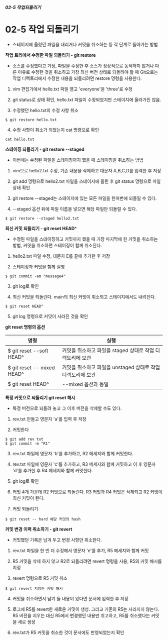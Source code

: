 ***02-5 작업되돌리기***
# 02-5 작업 되돌리기
- 스테이지에 올렸던 파일을 내리거나 커밋을 취소하는 등 각 단계로 돌아가는 방법

**작업 트리에서 수정한 파일 되돌리기 - git restore**
- 소스를 수정했다고 가정, 파일을 수정한 후 소스가 정상적으로 동작하지 않거나 다른 이유로 수정한 것을 취소하고 가장 최신 버전 상태로 되돌려야 할 때 Git으로는 작업 디렉토리에서 수정한 내용을 되돌리려면 restore 명령을 사용한다.

1. vim 편집기에서 hello.txt 파일 열고 'everyone'을 'three'로 수정

2. git status로 상태 확인, hello.txt 파일이 수정되었지만 스테이지에 올라가진 않음.

3. 수정했던 hello.txt의 수정 사항 취소
```
$ git restore hello.txt
```
4. 수정 사항이 취소가 되었는지 cat 명령으로 확인
```
cat hello.txt
```

**스테이징 되돌리기 - git restore --staged**
- 이번에는 수정된 파일을 스테이징까지 했을 때 스테이징을 취소하는 방법

1. vim으로 hello2.txt 수정, 기존 내용을 삭제하고 대문자 A,B,C,D를 입력한 후 저장

2. git add 명령으로 hello2.txt 파일을 스테이지에 올린 후 git status 명령으로 파일 상태 확인

3. git restore --staged는 스테이지에 있는 모든 파일을 한꺼번에 되돌릴 수 있다.

4. --staged 옵션 뒤에 파일 이름을 넣으면 해당 파일만 되돌릴 수 있다.
```
$ git restore --staged hello2.txt
```

**최신 커밋 되돌리기 - git reset HEAD^**
- 수정된 파일을 스테이징하고 커밋까지 했을 때 가장 마지막에 한 커밋을 취소하는 방법, 커밋을 취소하면 스테이징이 함께 취소된다.

1. hello2.txt 파일 수정, 대문자 E를 끝에 추가한 후 저장

2. 스테이징과 커밋을 함께 실행
```
$ git commit -am "message4"
```
3. git log로 확인

4. 최신 커밋을 되돌린다. main의 최신 커밋이 취소되고 스테이지에서도 내려진다.
```
$ git reset HEAD^
```
5. git log 명령으로 커밋이 사라진 것을 확인

**git reset 명령의 옵션**

명령|실행
---|---
$ git reset --soft HEAD^| 커밋을 취소하고 파일을 staged 상태로 작업 디렉토리에 보관
$ git reset -- mixed HEAD^| 커밋을 취소하고 파일을 unstaged 상태로 작업 디렉토리에 보관
$ git reset HEAD^| --mixed 옵션과 동일

**특정 커밋으로 되돌리기 git reset 해시**
- 특정 버전으로 되돌려 놓고 그 이후 버전을 삭제할 수도 있다. 

1. rev.txt 만들고 영문자 'a'를 입력 후 저장

2. 커밋한다
```
$ git add rev txt
$ git commit -m "R1"
```
3. rev.txt 파일에 영문자 'b'를 추가하고, R2 메세지와 함께 커밋한다.

4. rev.txt 파일에 영문자 'c'를 추가하고, R3 메세지와 함께 커밋하고 이 후 영문자 'd'를 추가한 후 R4 메세지와 함께 커밋한다.

5. git log로 확인

6. 커밋 4개 가운데 R2 커밋으로 되돌린다. R3 커밋과 R4 커밋은 삭제되고 R2 커밋이 최신 커밋이 된다.

7. 커밋 되돌리기
```
$ git reset -- hard 해당 커밋의 hash
```

**커밋 변경 이력 취소하기 - git revert**
- 커밋했던 기록은 남겨 두고 변경 사항만 취소한다.

1. rev.txt 파일을 한 번 더 수정해서 영문자 'e'를 추가, R5 메세지와 함께 커밋

2. R5 커밋을 삭제 하지 않고 R2로 되돌리려면 revert 명령을 사용, R5의 커밋 해시를 지정

3. revert 명령으로 R5 커밋 취소
```
$ git revert 지정한 커밋 해시
```
4. 커밋을 취소하면서 남겨 둘 내용이 있다면 문서에 입력한 후 저장

5. 로그에 R5를 revert한 새로운 커밋이 생성. 그리고 기존의 R5는 사라지지 않는다. R5 버전을 지우는 대신 R5에서 변경했던 내용만 취고하고, R5를 취소했다는 커밋을 새로 생성

6. rev.txt가 R5 커밋을 취소한 것이 문서에도 반영되었는지 확인






